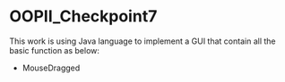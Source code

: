# OOPII_Checkpoint7

This work is using Java language to implement a GUI that contain all the basic function as below:
- MouseDragged
